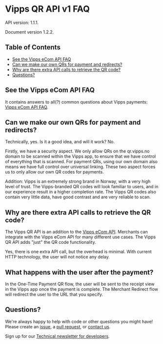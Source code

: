 <!-- START_METADATA
---
title: FAQ
sidebar_position: 45
---
END_METADATA -->

# Vipps QR API v1 FAQ

API version: 1.1.1.

Document version 1.2.2.

<!-- START_TOC -->

## Table of Contents

* [See the Vipps eCom API FAQ](#see-the-vipps-ecom-api-faq)
* [Can we make our own QRs for payment and redirects?](#can-we-make-our-own-qrs-for-payment-and-redirects)
* [Why are there extra API calls to retrieve the QR code?](#why-are-there-extra-api-calls-to-retrieve-the-qr-code)
* [Questions?](#questions)

<!-- END_TOC -->

## See the Vipps eCom API FAQ

It contains answers to all(?) common questions about Vipps payments:
[Vipps eCom API FAQ](https://github.com/vippsas/vipps-ecom-api/blob/master/vipps-ecom-api-faq.md).

## Can we make our own QRs for payment and redirects?

Technically, yes. Is it a good idea, and will it work? No.

Firstly, we have a security aspect. We only allow QRs on the qr.vipps.no domain to be scanned within the Vipps app, to ensure that we have control of everything that is scanned. For payment QRs, using our own domain also means we have full control over universal linking. These two aspect forces us to only allow our own QR codes for payments.

Addition: Vipps is an extremely strong brand in Norway, with a very high level of
trust. The Vipps-branded QR codes will look familiar to users, and in our
experience result in a higher completion rate. The Vipps QR codes also contain very little data, have good contrast and are very reliable to scan.

## Why are there extra API calls to retrieve the QR code?

The Vipps QR API is an addition to the
[Vipps eCom API](https://github.com/vippsas/vipps-ecom-api).
Merchants can integrate with the Vipps eCom API for many different use cases.
The Vipps QR API adds "just" the QR code functionality.

Yes, there is one extra API call, but the overhead is minimal.
With current HTTP technology, the user will not notice any delay.

## What happens with the user after the payment?

In the One-Time Payment QR flow, the user will be sent to the receipt view in the Vipps app once the payment is complete. The Merchant Redirect flow will redirect the user to the URL that you specify.

## Questions?

We're always happy to help with code or other questions you might have!
Please create an [issue](https://github.com/vippsas/vipps-qr-api/issues),
a [pull request](https://github.com/vippsas/vipps-qr-api/pulls),
or [contact us](https://github.com/vippsas/vipps-developers/blob/master/contact.md).

Sign up for our [Technical newsletter for developers](https://github.com/vippsas/vipps-developers/tree/master/newsletters).
